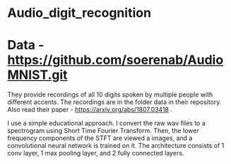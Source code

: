 # Audio_digit_recognition

# Data - https://github.com/soerenab/AudioMNIST.git
They provide recordings of all 10 digits spoken by multiple people with different accents. The recordings are in the folder data in their repository. Also read their paper - https://arxiv.org/abs/1807.03418 .

I use a simple educational approach. I convert the raw wav files to a spectrogram using Short Time Fourier Transform. Then, the lower frequency components of the STFT are viewed a images, and a convolutional neural network is trained on it. The architecture consists of 1 conv layer, 1 max pooling layer, and 2 fully connected layers.
